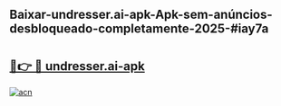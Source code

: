 ## Baixar-undresser.ai-apk-Apk-sem-anúncios-desbloqueado-completamente-2025-#iay7a

# <h2><a href="https://ainizakaria.my?title=undresser.ai-apk&ref=20M">🔗👉 🔴 undresser.ai-apk</a></h2>

[![acn](https://github.com/user-attachments/assets/0f9c940e-d8b0-45ae-aac7-cd30a18b3e1c)](https://ainizakaria.my?title=undresser.ai-apk&ref=20M)

